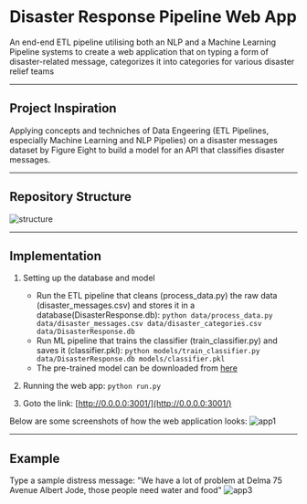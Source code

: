 # Disaster Response Pipeline Web App
An end-end ETL pipeline utilising both an NLP and a Machine Learning Pipeline systems to create a web application that on typing a form of disaster-related message, categorizes it into categories for various disaster relief teams

-------

## Project Inspiration
Applying concepts and techniches of Data Engeering (ETL Pipelines, especially Machine Learning and NLP Pipelies) on a disaster messages dataset by Figure Eight to build a model for an API that classifies disaster messages.

------

## Repository Structure
![structure](https://user-images.githubusercontent.com/34100245/87125302-e4130480-c2a7-11ea-856d-68cd8de12cf0.PNG)

------

## Implementation
1. Setting up the database and model
   - Run the ETL pipeline that cleans (process_data.py) the raw data (disaster_messages.csv) and stores it in a database(DisasterResponse.db): ```python data/process_data.py data/disaster_messages.csv data/disaster_categories.csv data/DisasterResponse.db ```
   - Run ML pipeline that trains the classifier (train_classifier.py) and saves it (classifier.pkl): ```python models/train_classifier.py data/DisasterResponse.db models/classifier.pkl ```
   - The pre-trained model can be downloaded from [here](https://drive.google.com/file/d/1EbkXfpzmQSO7tkAK8N164c-Fo2-bHoWK/view?usp=sharing)
   
2. Running the web app: ```python run.py```
3. Goto the link: [http://0.0.0.0:3001/](http://0.0.0.0:3001/)

Below are some screenshots of how the web application looks:
![app1](https://user-images.githubusercontent.com/34100245/87163183-94066300-c2e4-11ea-8eca-954161b70370.PNG)

--------

## Example
Type a sample distress message: "We have a lot of problem at Delma 75 Avenue Albert Jode, those people need water and food"
![app3](https://user-images.githubusercontent.com/34100245/87163040-628d9780-c2e4-11ea-8aec-a1dee933cce6.png)
